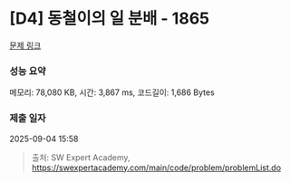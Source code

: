 # [D4] 동철이의 일 분배 - 1865 

[문제 링크](https://swexpertacademy.com/main/code/problem/problemDetail.do?contestProbId=AV5LuHfqDz8DFAXc) 

### 성능 요약

메모리: 78,080 KB, 시간: 3,867 ms, 코드길이: 1,686 Bytes

### 제출 일자

2025-09-04 15:58



> 출처: SW Expert Academy, https://swexpertacademy.com/main/code/problem/problemList.do
